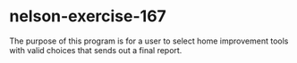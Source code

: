 # nelson-exercise-167
The purpose of this program is for a user to select home improvement tools with valid choices that sends out a final report. 
